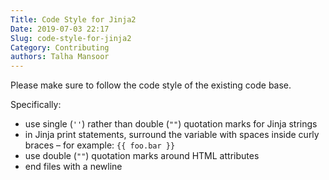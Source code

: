 ```yaml
---
Title: Code Style for Jinja2
Date: 2019-07-03 22:17
Slug: code-style-for-jinja2
Category: Contributing
authors: Talha Mansoor
---
```


Please make sure to follow the code style of the existing code base.

Specifically:

- use single (`''`) rather than double (`""`) quotation marks for Jinja strings
- in Jinja print statements, surround the variable with spaces inside curly braces – for example: `{{ foo.bar }}`
- use double (`""`) quotation marks around HTML attributes
- end files with a newline
